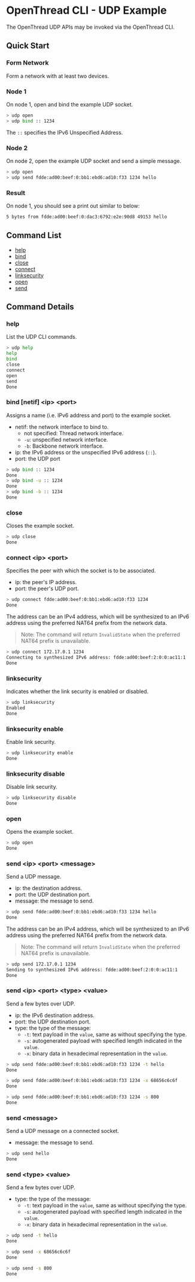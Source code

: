 # OpenThread CLI - UDP Example

The OpenThread UDP APIs may be invoked via the OpenThread CLI.

## Quick Start

### Form Network

Form a network with at least two devices.

### Node 1

On node 1, open and bind the example UDP socket.

```bash
> udp open
> udp bind :: 1234
```

The `::` specifies the IPv6 Unspecified Address.

### Node 2

On node 2, open the example UDP socket and send a simple message.

```bash
> udp open
> udp send fdde:ad00:beef:0:bb1:ebd6:ad10:f33 1234 hello
```

### Result

On node 1, you should see a print out similar to below:

```bash
5 bytes from fdde:ad00:beef:0:dac3:6792:e2e:90d8 49153 hello
```

## Command List

- [help](#help)
- [bind](#bind-netif-ip-port)
- [close](#close)
- [connect](#connect-ip-port)
- [linksecurity](#linksecurity)
- [open](#open)
- [send](#send-ip-port-message)

## Command Details

### help

List the UDP CLI commands.

```bash
> udp help
help
bind
close
connect
open
send
Done
```

### bind [netif] \<ip\> \<port\>

Assigns a name (i.e. IPv6 address and port) to the example socket.

- netif: the network interface to bind to.
  - not specified: Thread network interface.
  - `-u`: unspecified network interface.
  - `-b`: Backbone network interface.
- ip: the IPv6 address or the unspecified IPv6 address (`::`).
- port: the UDP port

```bash
> udp bind :: 1234
Done
> udp bind -u :: 1234
Done
> udp bind -b :: 1234
Done
```

### close

Closes the example socket.

```bash
> udp close
Done
```

### connect \<ip\> \<port\>

Specifies the peer with which the socket is to be associated.

- ip: the peer's IP address.
- port: the peer's UDP port.

```bash
> udp connect fdde:ad00:beef:0:bb1:ebd6:ad10:f33 1234
Done
```

The address can be an IPv4 address, which will be synthesized to an IPv6 address using the preferred NAT64 prefix from the network data.

> Note: The command will return `InvalidState` when the preferred NAT64 prefix is unavailable.

```bash
> udp connect 172.17.0.1 1234
Connecting to synthesized IPv6 address: fdde:ad00:beef:2:0:0:ac11:1
Done
```

### linksecurity

Indicates whether the link security is enabled or disabled.

```bash
> udp linksecurity
Enabled
Done
```

### linksecurity enable

Enable link security.

```bash
> udp linksecurity enable
Done
```

### linksecurity disable

Disable link security.

```bash
> udp linksecurity disable
Done
```

### open

Opens the example socket.

```bash
> udp open
Done
```

### send \<ip\> \<port\> \<message\>

Send a UDP message.

- ip: the destination address.
- port: the UDP destination port.
- message: the message to send.

```bash
> udp send fdde:ad00:beef:0:bb1:ebd6:ad10:f33 1234 hello
Done
```

The address can be an IPv4 address, which will be synthesized to an IPv6 address using the preferred NAT64 prefix from the network data.

> Note: The command will return `InvalidState` when the preferred NAT64 prefix is unavailable.

```bash
> udp send 172.17.0.1 1234
Sending to synthesized IPv6 address: fdde:ad00:beef:2:0:0:ac11:1
Done
```

### send \<ip\> \<port\> \<type\> \<value\>

Send a few bytes over UDP.

- ip: the IPv6 destination address.
- port: the UDP destination port.
- type: the type of the message:
  - `-t`: text payload in the `value`, same as without specifying the type.
  - `-s`: autogenerated payload with specified length indicated in the `value`.
  - `-x`: binary data in hexadecimal representation in the `value`.

```bash
> udp send fdde:ad00:beef:0:bb1:ebd6:ad10:f33 1234 -t hello
Done

> udp send fdde:ad00:beef:0:bb1:ebd6:ad10:f33 1234 -x 68656c6c6f
Done

> udp send fdde:ad00:beef:0:bb1:ebd6:ad10:f33 1234 -s 800
Done

```

### send \<message\>

Send a UDP message on a connected socket.

- message: the message to send.

```bash
> udp send hello
Done
```

### send \<type\> \<value\>

Send a few bytes over UDP.

- type: the type of the message:
  - `-t`: text payload in the `value`, same as without specifying the type.
  - `-s`: autogenerated payload with specified length indicated in the `value`.
  - `-x`: binary data in hexadecimal representation in the `value`.

```bash
> udp send -t hello
Done

> udp send -x 68656c6c6f
Done

> udp send -s 800
Done
```

